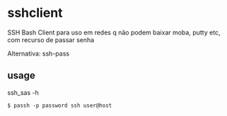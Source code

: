 # sshclient
SSH Bash Client para uso em redes q não podem baixar moba, putty etc, com recurso de passar senha

Alternativa: ssh-pass

## usage

ssh_sas -h

```
$ passh -p password ssh user@host

```
